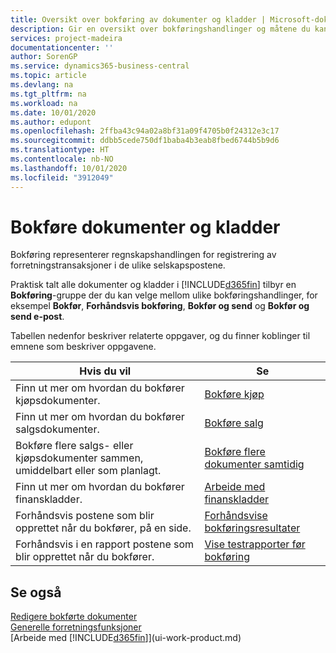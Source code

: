 ```yaml
---
title: Oversikt over bokføring av dokumenter og kladder | Microsoft-dokumentasjon
description: Gir en oversikt over bokføringshandlinger og måtene du kan bokføre dokumenter og kladder på.
services: project-madeira
documentationcenter: ''
author: SorenGP
ms.service: dynamics365-business-central
ms.topic: article
ms.devlang: na
ms.tgt_pltfrm: na
ms.workload: na
ms.date: 10/01/2020
ms.author: edupont
ms.openlocfilehash: 2ffba43c94a02a8bf31a09f4705b0f24312e3c17
ms.sourcegitcommit: ddbb5cede750df1baba4b3eab8fbed6744b5b9d6
ms.translationtype: HT
ms.contentlocale: nb-NO
ms.lasthandoff: 10/01/2020
ms.locfileid: "3912049"
---
```

# <a name="posting-documents-and-journals"></a>Bokføre dokumenter og kladder
Bokføring representerer regnskapshandlingen for registrering av forretningstransaksjoner i de ulike selskapspostene.

Praktisk talt alle dokumenter og kladder i [!INCLUDE[d365fin](includes/d365fin_md.md)] tilbyr en **Bokføring**-gruppe der du kan velge mellom ulike bokføringshandlinger, for eksempel **Bokfør**, **Forhåndsvis bokføring**, **Bokfør og send** og **Bokfør og send e-post**.

Tabellen nedenfor beskriver relaterte oppgaver, og du finner koblinger til emnene som beskriver oppgavene.

| Hvis du vil | Se |
| --- | --- |
| Finn ut mer om hvordan du bokfører kjøpsdokumenter. |[Bokføre kjøp](ui-post-purchases.md) |
| Finn ut mer om hvordan du bokfører salgsdokumenter. |[Bokføre salg](ui-post-sales.md) |
| Bokføre flere salgs- eller kjøpsdokumenter sammen, umiddelbart eller som planlagt.|[Bokføre flere dokumenter samtidig](ui-batch-posting.md)|
| Finn ut mer om hvordan du bokfører finanskladder. |[Arbeide med finanskladder](ui-work-general-journals.md) |
| Forhåndsvis postene som blir opprettet når du bokfører, på en side. |[Forhåndsvise bokføringsresultater](ui-how-preview-post-results.md) |
| Forhåndsvis i en rapport postene som blir opprettet når du bokfører. |[Vise testrapporter før bokføring](ui-how-view-test-reports-posting.md) |

## <a name="see-also"></a>Se også
[Redigere bokførte dokumenter](across-edit-posted-document.md)  
[Generelle forretningsfunksjoner](ui-across-business-areas.md)  
[Arbeide med [!INCLUDE[d365fin](includes/d365fin_md.md)]](ui-work-product.md)
